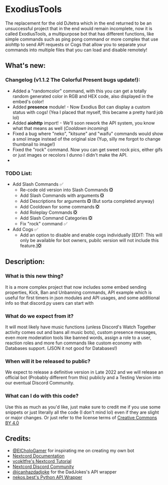 # ExodiusTools
The replacement for the old DJtetra which in the end returned to be an unsuccessful project that in the end would remain incomplete, now it is called ExodiusTools, a multipurpose bot that has different functions, like simple commands such as ping pong command or more complex that use aiohttp to send API requests or Cogs that allow you to separate your commands into multiple files that you can load and disable remotely!

## What's new:
### Changelog (v1.1.2 The Colorful Present bugs update!):
- Added a "randomcolor" command, with this you can get a totally random generated color in RGB and HEX code, also displayed in the embed's color!
- Added **presence** module! - Now Exodius Bot can display a custom status with cogs! (Yea I placed that myself, this became a pretty hard job lol)
- Added **aiohttp** import! - We'll soon rework the API system, you know what that means as well (*Cooldown incoming*)
- Fixed a bug where "neko", "kitsune" and "waifu" commands would show a smol image instead of the original size (Yup, silly me forgot to change thumbnail to image!)
- Fixed the "rock" command. Now you can get sweet rock pics, either gifs or just images or recolors I dunno I didn't make the API.
- 

### TODO List:
- Add Slash Commands ✅
  - Re-code old version into Slash Commands ❎
  - Add Slash Commands with arguments ❎
  - Add Descriptions for arguments ❎ (But sorta completed anyway)
  - Add Cooldown for some commands ❎
  - Add Roleplay Commands ❎
  - Add Slash Command Categories ❎
  - Fix "rock" command ✅
- Add Cogs ✅
  - Add an option to disable and enable cogs individually [EDIT: This will only be available for bot owners, pubilc version will not include this feature.]❎

## Description:
### What is this new thing?
It is a more complex project that now includes some embed sending properties, Kick, Ban and Unbanning commands, API example which is useful for first timers in json modules and API usages, and some additional info so that discord.py users can start with

### What do we expect from it?
It will most likely have music functions (unless Discord's Watch Together activity comes out and bans all music bots), custom presence messages, even more moderation tools like banned words, assign a role to a user, reaction roles and more fun commands like custom economy with Databases support. (JSON it not good for Databases!)

### When will it be released to public?
We expect to release a definitive version in Late 2022 and we will release an official bot (Probably different from this) publicly and a Testing Version into our eventual Discord Community.

### What can I do with this code?
Use this as much as you'd like, just make sure to credit me if you use some snippets or just literally all the code (I don't mind lol) even if they are slight or major changes. Or just refer to the license terms of [Creative Commons BY 4.0](https://creativecommons.org/licenses/by/4.0/)

## Credits:
- [@ElCholoGamer](https://github.com/ElCholoGamer) for inspirating me on creating my own bot
- [Nextcord Documentation](https://docs.nextcord.dev/en/stable/)
- [vcokltfre's Nextcord Tutorial](https://tutorial.vcokltfre.dev/)
- [Nextcord Discord Community](https://discord.gg/QARrUSCqRs)
- [@icanhazdadjoke](https://icanhazdadjoke.com/) for the DadJokes's API wrapper
- [nekos.best's Python API Wrapper](https://nekos.best/)
